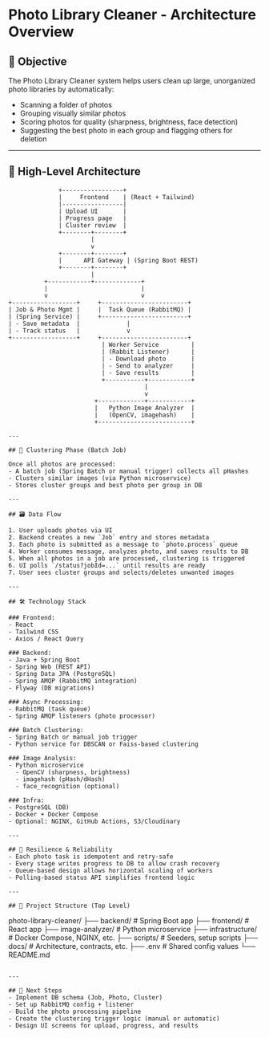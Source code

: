 # Photo Library Cleaner - Architecture Overview

## 🎯 Objective

The Photo Library Cleaner system helps users clean up large, unorganized photo libraries by automatically:

* Scanning a folder of photos
* Grouping visually similar photos
* Scoring photos for quality (sharpness, brightness, face detection)
* Suggesting the best photo in each group and flagging others for deletion

---

## 🧱 High-Level Architecture

```
              +-----------------+      
              |     Frontend    | (React + Tailwind)
              |-----------------|
              | Upload UI       |
              | Progress page   |
              | Cluster review  |
              +--------+--------+
                       |
                       v
              +--------+--------+
              |      API Gateway | (Spring Boot REST)
              +--------+--------+
                       |
          +------------+-------------+
          |                          |
          v                          v
+------------------+     +------------------------+
| Job & Photo Mgmt |     |  Task Queue (RabbitMQ) |
| (Spring Service) |     +------------------------+
| - Save metadata  |             |
| - Track status   |             v
+------------------+     +------------------------+
                          | Worker Service         |
                          | (Rabbit Listener)      |
                          | - Download photo       |
                          | - Send to analyzer     |
                          | - Save results         |
                          +-----------+------------+
                                      |
                                      v
                        +-------------+------------+
                        |   Python Image Analyzer  |
                        |   (OpenCV, imagehash)    |
                        +--------------------------+

---

## 🧪 Clustering Phase (Batch Job)

Once all photos are processed:
- A batch job (Spring Batch or manual trigger) collects all pHashes
- Clusters similar images (via Python microservice)
- Stores cluster groups and best photo per group in DB

---

## 🗃 Data Flow

1. User uploads photos via UI
2. Backend creates a new `Job` entry and stores metadata
3. Each photo is submitted as a message to `photo.process` queue
4. Worker consumes message, analyzes photo, and saves results to DB
5. When all photos in a job are processed, clustering is triggered
6. UI polls `/status?jobId=...` until results are ready
7. User sees cluster groups and selects/deletes unwanted images

---

## 🛠 Technology Stack

### Frontend:
- React
- Tailwind CSS
- Axios / React Query

### Backend:
- Java + Spring Boot
- Spring Web (REST API)
- Spring Data JPA (PostgreSQL)
- Spring AMQP (RabbitMQ integration)
- Flyway (DB migrations)

### Async Processing:
- RabbitMQ (task queue)
- Spring AMQP listeners (photo processor)

### Batch Clustering:
- Spring Batch or manual job trigger
- Python service for DBSCAN or Faiss-based clustering

### Image Analysis:
- Python microservice
  - OpenCV (sharpness, brightness)
  - imagehash (pHash/dHash)
  - face_recognition (optional)

### Infra:
- PostgreSQL (DB)
- Docker + Docker Compose
- Optional: NGINX, GitHub Actions, S3/Cloudinary

---

## 🔄 Resilience & Reliability
- Each photo task is idempotent and retry-safe
- Every stage writes progress to DB to allow crash recovery
- Queue-based design allows horizontal scaling of workers
- Polling-based status API simplifies frontend logic

---

## 📁 Project Structure (Top Level)

```

photo-library-cleaner/
├── backend/           # Spring Boot app
├── frontend/          # React app
├── image-analyzer/    # Python microservice
├── infrastructure/    # Docker Compose, NGINX, etc.
├── scripts/           # Seeders, setup scripts
├── docs/              # Architecture, contracts, etc.
├── .env               # Shared config values
└── README.md

```

---

## 🚀 Next Steps
- Implement DB schema (Job, Photo, Cluster)
- Set up RabbitMQ config + listener
- Build the photo processing pipeline
- Create the clustering trigger logic (manual or automatic)
- Design UI screens for upload, progress, and results

```
